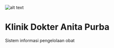 ![alt text]([https://github.com/Cahyamifth/KlinikDRAP/blob/main/assets/dist/img/Klinik%20Dokter%20Aplikasi.PNG?raw=true)
# Klinik Dokter Anita Purba
 Sistem informasi pengelolaan obat
